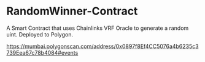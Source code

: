 # RandomWinner-Contract
A Smart Contract that uses Chainlinks VRF Oracle to generate a random uint. Deployed to Polygon.

https://mumbai.polygonscan.com/address/0x0897f8Ef4CC5076a4b6235c3739Eea67c78b4084#events
